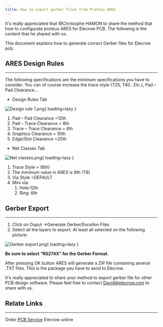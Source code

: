 ```yaml
---
title: How to export gerber files from Proteus ARES
---
```


It's really appreciated that @Christophe HAMON to share the method that how to configurate proteus ARES for Elecrow PCB. The following is the content that he shared with us.

This document explains how to generate correct Gerber files for Elecrow pcb.

## **ARES Design Rules**
---------------------

The following specifications are the minimum specifications you have to consider. You can of course increase the trace style (T25, T40…Etc.), Pad – Pad Clearance…

- Design Rules Tab

![Design rule 1.png](https://wiki.elecrow.com/images/f/f3/Design_rule_1.png){ loading=lazy }

1. Pad – Pad Clearance =12th
2. Pad – Trace Clearance = 8th
3. Trace – Trace Clearance = 6th
4. Graphics Clearance = 10th
5. Edge/Slot Clearance =20th

- Net Classes Tab

![Net classes.png](https://wiki.elecrow.com/images/4/48/Net_classes.png){ loading=lazy }

1. Trace Style = (6th)
2. The minimum value in ARES is 8th (T8)
3. Via Style =DEFAULT
4. Mini via: 
    1. Hole:12th
    2. Ring: 6th

## **Gerber Export**
-----------------

1. Click on Ouput -&gt;Generate Gerber/Excellon Files
2. Select all the layers to export. At least all selected on the following picture:

![Gerber export.png](https://wiki.elecrow.com/images/d/db/Gerber_export.png){ loading=lazy }

**Be sure to select “RS274X” for the Gerber Format.**

After pressing OK button ARES will generate a ZIP file containing several .TXT files. This is the package you have to send to Elecrow.


It's really appreciated to share your method to export gerber file for other PCB design software. Please feel free to contact David@elecrow.com to share with us.

## Relate Links
------------

Order [PCB Service](http://www.elecrow.com/services-c-73.html) Elecrow online